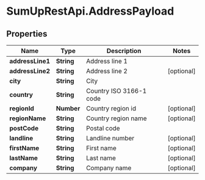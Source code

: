 # SumUpRestApi.AddressPayload

## Properties
Name | Type | Description | Notes
------------ | ------------- | ------------- | -------------
**addressLine1** | **String** | Address line 1 | 
**addressLine2** | **String** | Address line 2 | [optional] 
**city** | **String** | City | 
**country** | **String** | Country ISO 3166-1 code | 
**regionId** | **Number** | Country region id | [optional] 
**regionName** | **String** | Country region name | [optional] 
**postCode** | **String** | Postal code | 
**landline** | **String** | Landline number | [optional] 
**firstName** | **String** | First name | [optional] 
**lastName** | **String** | Last name | [optional] 
**company** | **String** | Company name | [optional] 
